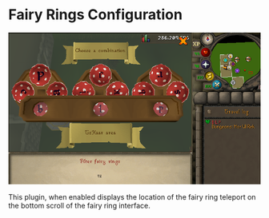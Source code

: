 # Fairy Rings Configuration

![image](img/fairy-rings/fairy_rings_display.png)

This plugin, when enabled displays the location of the fairy ring teleport on the bottom scroll of the fairy ring interface.

